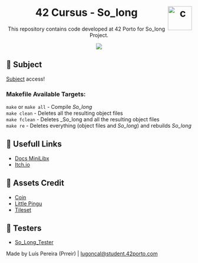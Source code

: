 <h1 align="center">42 Cursus - So_long <img src="https://imgur.com/MbpYAc0.png" alt="c" align="right" width="65" height="65"/></h1>
<p align="center">This repository contains code developed at 42 Porto for So_long Project.</p>
<p align="center"> <img src="https://imgur.com/DWuR8X8.png"/> </p>
<h2 align="left"> 📄 Subject </h2>
<a href="https://github.com/Prreir/Get_next_line_42/blob/main/Extra/Subject.pdf" >Subject</a> access!

### Makefile Available Targets:
`make` or `make all` - Compile _So_long_   
`make clean` - Deletes all the resulting object files  
`make fclean` - Deletes _So_long and all the resulting object files  
`make re` - Deletes everything (object files and _So_long_) and rebuilds _So_long_

<h2 align="left">🔗 Usefull Links</h2>

- [Docs MiniLibx](https://harm-smits.github.io/42docs/libs/minilibx/introduction.html)
- [Itch.io](https://itch.io/game-assets/free/tag-sprites)

<h2 align="left">📌 Assets Credit</h2>

- [Coin](https://merlym.itch.io/coin)
- [Little Pingu](https://jitsukoan.itch.io/little-pingu)
- [Tileset](https://pipoya.itch.io/pipoya-free-rpg-world-tileset-32x32-40x40-48x48)

<h2 align="left">📝 Testers</h2>

- [So_Long_Tester](https://github.com/augustobecker/so_long_tester)

Made by Luís Pereira (Prreir) | lugoncal@student.42porto.com

